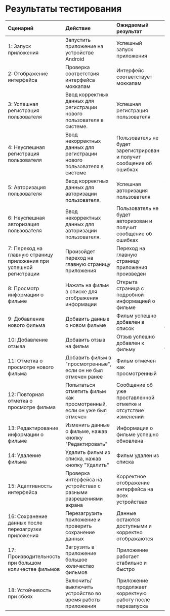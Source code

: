 
# ﻿Результаты тестирования

| Сценарий                                                               | Действие                                                                         | Ожидаемый результат                                                  | Фактический результат                                          | Оценка                |
|:-----------------------------------------------------------------------|:---------------------------------------------------------------------------------|:---------------------------------------------------------------------|:---------------------------------------------------------------|:----------------------|
| 1: Запуск приложения                                                   | Запустить приложение на устройстве Android                                       | Успешный запуск приложения                                           | Успешный запуск приложения                                     | Тест пройден          |
| 2: Отображение интерфейса                                              | Проверка соответствия интерфейса моккапам                                        | Интерфейс соответствует моккапам                                      | Частичное соответствие моккапам                                | Тест пройден частично |
| 3: Успешная регистрация пользователя                                   | Ввод корректных данных для регистрации нового пользователя в системе.            | Успешная регистрация пользователя                             | Успешная регистрация пользователя                              | Тест пройден          |
| 4: Неуспешная регистрация пользователя                                 | Ввод некорректных данных для регистрации нового пользователя в системе           | Пользователь не будет зарегистрирован и получит сообщение об ошибках | Пользователь не зарегистрирован и получил сообщение об ошибках | Тест пройден          |
| 5: Авторизация пользователя                                            | Ввод корректных данных для авторизации пользователя.                             | Успешная авторизация пользователя                             | Успешная авторизация пользователя                              | Тест пройден          |
| 6: Неуспешная авторизация пользователя                             | Ввод некорректных данных для авторизации пользователя.         | Пользователь не будет авторизован и получит сообщение об ошибках | Пользователь не авторизоваен и получил сообщение об ошибках | Тест пройден          |
| 7: Переход на главную страницу приложения при успешной регистрации | Произойдет переход на главную страницу приложения                                | Переход на главную страницу приложения произведен                    | Переход на главную страницу приложения произведен              | Тест пройден          |
| 8:  Просмотр информации о фильме                          | Нажать на фильм в списке для отображения информации                                      | Открыта страница с подробной информацией о фильме                     | Страница с информацией о фильме открыта                        | Тест пройден          |
| 9:  Добавление нового фильма                              | Добавить данные о новом фильме                                                           | Фильм успешно добавлен в список                                       | Фильм успешно добавлен                                         | Тест пройден          |
 10: Добавление отзыва                                    | Добавить отзыв на фильм                                                                  | Отзыв успешно добавлен к фильму                                       | Отзыв успешно добавлен                                         | Тест пройден          |
| 11: Отметка о просмотре нового фильма                    | Добавить фильм в "просмотренные", если он не был отмечен ранее                           | Фильм отмечен как просмотренный                                       | Фильм отмечен как просмотренный                                | Тест пройден          |
| 12: Повторная отметка о просмотре фильма                 | Попытаться отметить фильм как просмотренный, если он уже был отмечен                     | Сообщение об уже проставленной отметке и отсутствие изменений         | Сообщение об уже проставленной отметке и отсутствие изменений  | Тест пройден          |
| 13: Редактирование информации о фильме                   | Изменить данные о фильме, нажав кнопку "Редактировать"                                   | Информация о фильме успешно обновлена                                 | Информация о фильме успешно обновлена                          | Тест пройден          |
| 14: Удаление фильма                                      | Удалить фильм из списка, нажав кнопку "Удалить"                                          | Фильм удален из списка                                                | Фильм успешно удален                                           | Тест пройден          |
| 15: Адаптивность интерфейса                              | Проверка интерфейса на устройствах с разными разрешениями экрана                         | Корректное отображение интерфейса на всех устройствах                 | Интерфейс корректно отображается на всех устройствах           | Тест пройден          |
| 16: Сохранение данных после перезагрузки приложения      | Перезагрузить приложение и проверить сохранение данных                                  | Данные остаются доступными и корректно отображаются                   | Данные сохранены и корректно отображаются                      | Тест пройден          |
| 17: Производительность при большом количестве фильмов    | Загрузить в приложение большое количество фильмов                                       | Приложение работает стабильно и быстро                                | Приложение работает стабильно и быстро                         | Тест пройден          |
| 18: Устойчивость при сбоях                               | Включить/выключить устройство во время работы приложения                                 | Приложение продолжает корректную работу после перезапуска             | Приложение работает корректно после перезапуска                | Тест пройден          |